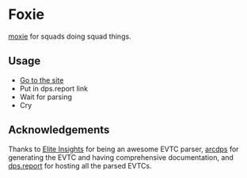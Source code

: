 # Foxie

[moxie](https://) for squads doing squad things.

## Usage

- [Go to the site](https://hobinjk.github.io/moxie/dist/)
- Put in dps.report link
- Wait for parsing
- Cry

## Acknowledgements

Thanks to [Elite
Insights](https://github.com/baaron4/GW2-Elite-Insights-Parser) for being an
awesome EVTC parser, [arcdps](https://www.deltaconnected.com/arcdps/) for
generating the EVTC and having comprehensive documentation, and
[dps.report](https://dps.report) for hosting all the parsed EVTCs.
